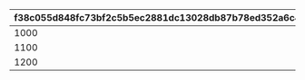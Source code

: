 |f38c055d848fc73bf2c5b5ec2881dc13028db87b78ed352a6c437ac42c0dc760|e68f972c460d05b03b726e0c3c9cfed68a1cb53688ecc9298dd47ba76ddd0c56|b9e50c57cdaffcdc71eae4bd522a69b072aad973f1fedcaa04d74809391fa752|
| --- | --- | --- |
|1000|1|60103|
|1100|2|60104|
|1200|3|60105|